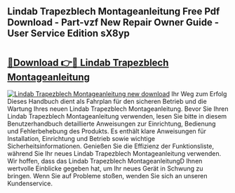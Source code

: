 ## Lindab Trapezblech Montageanleitung Free Pdf Download - Part-vzf New Repair Owner Guide - User Service Edition sX8yp

# <h2><a href="http://df8lepe.blite.top/?on=Lindab+Trapezblech+Montageanleitung">🔗Download 👉🔴 Lindab Trapezblech Montageanleitung</a></h2>

[![Lindab Trapezblech Montageanleitung new download](https://i.imgur.com/lujVjoI.png)](http://df8lepe.blite.top/?on=Lindab+Trapezblech+Montageanleitung)
Ihr Weg zum Erfolg Dieses Handbuch dient als Fahrplan für den sicheren Betrieb und die Wartung Ihres neuen Lindab Trapezblech Montageanleitung. Bevor Sie Ihren Lindab Trapezblech Montageanleitung verwenden, lesen Sie bitte in diesem Benutzerhandbuch detaillierte Anweisungen zur Einrichtung, Bedienung und Fehlerbehebung des Produkts. Es enthält klare Anweisungen für Installation, Einrichtung und Betrieb sowie wichtige Sicherheitsinformationen. Genießen Sie die Effizienz der Funktionsliste, während Sie Ihr neues Lindab Trapezblech Montageanleitung verwenden. Wir hoffen, dass das Lindab Trapezblech MontageanleitungD Ihnen wertvolle Einblicke gegeben hat, um Ihr neues Gerät in Schwung zu bringen. Wenn Sie auf Probleme stoßen, wenden Sie sich an unseren Kundenservice.
